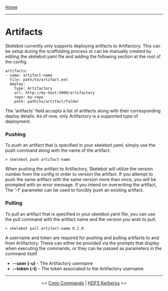[Home](index.md)

---

# Artifacts

Skelebot currently only supports deploying artifacts to Artifactory. This can be setup during the scaffolding process or can be manually created by editing the skelebot.yaml file and adding the following section at the root of the config.

```
artifacts:
- name: artifact-name
  file: path/to/artifact.ext
  deploy:
    type: Artifactory
    url: http://my-host:5000/artifactory
    repo: my-repo
    path: path/to/artifact/folder
```

The 'artifacts' field accepts a list of artifacts along with their corresponding deploy details. As of now, only Artifactory is a supported type of deployment.

### Pushing

To push an artifact that is specified in your skelebot.yaml, simply use the push command along with the name of the artifact.

```
> skelebot push artifact-name
```

When pushing the artifact to Artifactory, Skelebot will utilize the version number from the config in order to version the artifact. If you attempt to push the same artifact with the same version more than once, you will be prompted with an error message. If you intend on overwriting the artifact, The '-f' parameter can be used to forcibly push an existing artifact.

### Pulling

To pull an artifact that is specified in your skelebot.yaml file, you can use the pull command with the artifact name and the version you wish to pull.

```
> skelebot pull artifact-name 0.1.0
```

A username and token are required for pushing and pulling artifacts to and from Artifactory. These can either be provided via the prompts that
display when executing the commands, or they can be passed as parameters in the command itself.

 - **--user (-u)** - The Artifactory username
 - **--token (-t)** - The token associated to the Artifactory username

---

<center><< <a href="copy-commands.html">Copy Commands</a>  |  <a href="hdfs-kerberos.html">HDFS Kerberos</a> >></center>
